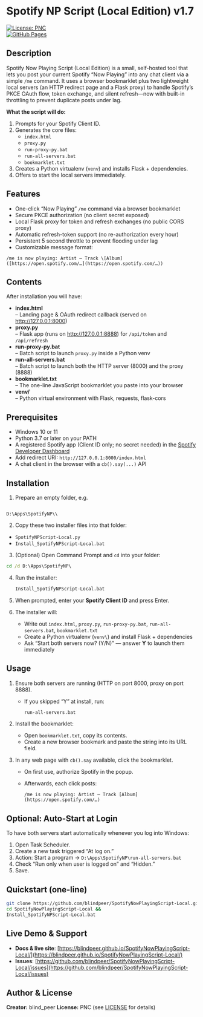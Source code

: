 # Spotify NP Script (Local Edition) v1.7

[![License: PNC](https://img.shields.io/badge/License-MIT-blue.svg)](LICENSE)  
[![GitHub Pages](https://img.shields.io/badge/Docs-GitHub%20Pages-blue.svg)](https://blindpeer.github.io/SpotifyNowPlayingScript-Local/)

## Description

Spotify Now Playing Script (Local Edition) is a small, self-hosted tool that lets you post your current Spotify “Now Playing” into any chat client via a simple `/me` command. It uses a browser bookmarklet plus two lightweight local servers (an HTTP redirect page and a Flask proxy) to handle Spotify’s PKCE OAuth flow, token exchange, and silent refresh—now with built-in throttling to prevent duplicate posts under lag.

**What the script will do:**
1. Prompts for your Spotify Client ID.  
2. Generates the core files:
   - `index.html`  
   - `proxy.py`  
   - `run-proxy-py.bat`  
   - `run-all-servers.bat`  
   - `bookmarklet.txt`  
3. Creates a Python virtualenv (`venv`) and installs Flask + dependencies.  
4. Offers to start the local servers immediately.

## Features

- One-click “Now Playing” `/me` command via a browser bookmarklet  
- Secure PKCE authorization (no client secret exposed)  
- Local Flask proxy for token and refresh exchanges (no public CORS proxy)  
- Automatic refresh-token support (no re-authorization every hour)  
- Persistent 5 second throttle to prevent flooding under lag  
- Customizable message format:  
```
/me is now playing: Artist – Track \[Album] ([https://open.spotify.com/…](https://open.spotify.com/…))

```

## Contents

After installation you will have:
- **index.html**  
– Landing page & OAuth redirect callback (served on http://127.0.0.1:8000)  
- **proxy.py**  
– Flask app (runs on http://127.0.0.1:8888) for `/api/token` and `/api/refresh`  
- **run-proxy-py.bat**  
– Batch script to launch `proxy.py` inside a Python venv  
- **run-all-servers.bat**  
– Batch script to launch both the HTTP server (8000) and the proxy (8888)  
- **bookmarklet.txt**  
– The one-line JavaScript bookmarklet you paste into your browser  
- **venv/**  
– Python virtual environment with Flask, requests, flask-cors  

## Prerequisites

- Windows 10 or 11  
- Python 3.7 or later on your PATH  
- A registered Spotify app (Client ID only; no secret needed) in the [Spotify Developer Dashboard](https://developer.spotify.com/dashboard/)  
- Add redirect URI: `http://127.0.0.1:8000/index.html`  
- A chat client in the browser with a `cb().say(...)` API  

## Installation

1. Prepare an empty folder, e.g.  
```

D:\Apps\SpotifyNP\\

````
2. Copy these two installer files into that folder:  
- `SpotifyNPScript-Local.py`  
- `Install_SpotifyNPScript-Local.bat`  
3. (Optional) Open Command Prompt and `cd` into your folder:  
```bat
cd /d D:\Apps\SpotifyNP\
````

4. Run the installer:

   ```bat
   Install_SpotifyNPScript-Local.bat
   ```
5. When prompted, enter your **Spotify Client ID** and press Enter.
6. The installer will:

   * Write out `index.html`, `proxy.py`, `run-proxy-py.bat`, `run-all-servers.bat`, `bookmarklet.txt`
   * Create a Python virtualenv (`venv\`) and install Flask + dependencies
   * Ask “Start both servers now? (Y/N)” — answer **Y** to launch them immediately

## Usage

1. Ensure both servers are running (HTTP on port 8000, proxy on port 8888).

   * If you skipped “Y” at install, run:

     ```bat
     run-all-servers.bat
     ```
2. Install the bookmarklet:

   * Open `bookmarklet.txt`, copy its contents.
   * Create a new browser bookmark and paste the string into its URL field.
3. In any web page with `cb().say` available, click the bookmarklet.

   * On first use, authorize Spotify in the popup.
   * Afterwards, each click posts:

     ```
     /me is now playing: Artist – Track [Album] (https://open.spotify.com/…)
     ```

## Optional: Auto-Start at Login

To have both servers start automatically whenever you log into Windows:

1. Open Task Scheduler.
2. Create a new task triggered “At log on.”
3. Action: Start a program → `D:\Apps\SpotifyNP\run-all-servers.bat`
4. Check “Run only when user is logged on” and “Hidden.”
5. Save.

## Quickstart (one-line)

```bash
git clone https://github.com/blindpeer/SpotifyNowPlayingScript-Local.git &&
cd SpotifyNowPlayingScript-Local &&
Install_SpotifyNPScript-Local.bat
```

## Live Demo & Support

* **Docs & live site**: [https://blindpeer.github.io/SpotifyNowPlayingScript-Local/](https://blindpeer.github.io/SpotifyNowPlayingScript-Local/)
* **Issues**: [https://github.com/blindpeer/SpotifyNowPlayingScript-Local/issues](https://github.com/blindpeer/SpotifyNowPlayingScript-Local/issues)

## Author & License

**Creator:** blind\_peer
**License:** PNC (see [LICENSE](LICENSE) for details)

```
```
